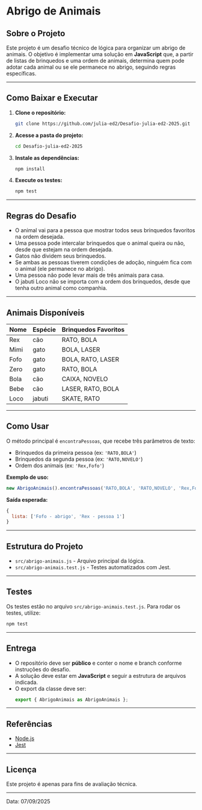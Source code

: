 # Abrigo de Animais

## Sobre o Projeto

Este projeto é um desafio técnico de lógica para organizar um abrigo de animais. O objetivo é implementar uma solução em **JavaScript** que, a partir de listas de brinquedos e uma ordem de animais, determina quem pode adotar cada animal ou se ele permanece no abrigo, seguindo regras específicas.

---

## Como Baixar e Executar

1. **Clone o repositório:**
   ```bash
   git clone https://github.com/julia-ed2/Desafio-julia-ed2-2025.git
   ```
2. **Acesse a pasta do projeto:**
   ```bash
   cd Desafio-julia-ed2-2025
   ```
3. **Instale as dependências:**
   ```bash
   npm install
   ```
4. **Execute os testes:**
   ```bash
   npm test
   ```

---

## Regras do Desafio

- O animal vai para a pessoa que mostrar todos seus brinquedos favoritos na ordem desejada.
- Uma pessoa pode intercalar brinquedos que o animal queira ou não, desde que estejam na ordem desejada.
- Gatos não dividem seus brinquedos.
- Se ambas as pessoas tiverem condições de adoção, ninguém fica com o animal (ele permanece no abrigo).
- Uma pessoa não pode levar mais de três animais para casa.
- O jabuti Loco não se importa com a ordem dos brinquedos, desde que tenha outro animal como companhia.

---

## Animais Disponíveis

| Nome  | Espécie | Brinquedos Favoritos      |
|-------|---------|--------------------------|
| Rex   | cão     | RATO, BOLA               |
| Mimi  | gato    | BOLA, LASER              |
| Fofo  | gato    | BOLA, RATO, LASER        |
| Zero  | gato    | RATO, BOLA               |
| Bola  | cão     | CAIXA, NOVELO            |
| Bebe  | cão     | LASER, RATO, BOLA        |
| Loco  | jabuti  | SKATE, RATO              |

---

## Como Usar

O método principal é `encontraPessoas`, que recebe três parâmetros de texto:

- Brinquedos da primeira pessoa (ex: `'RATO,BOLA'`)
- Brinquedos da segunda pessoa (ex: `'RATO,NOVELO'`)
- Ordem dos animais (ex: `'Rex,Fofo'`)

**Exemplo de uso:**
```js
new AbrigoAnimais().encontraPessoas('RATO,BOLA', 'RATO,NOVELO', 'Rex,Fofo');
```

**Saída esperada:**
```js
{
  lista: ['Fofo - abrigo', 'Rex - pessoa 1']
}
```

---

## Estrutura do Projeto

- `src/abrigo-animais.js` - Arquivo principal da lógica.
- `src/abrigo-animais.test.js` - Testes automatizados com Jest.

---

## Testes

Os testes estão no arquivo `src/abrigo-animais.test.js`. Para rodar os testes, utilize:

```bash
npm test
```

---

## Entrega

- O repositório deve ser **público** e conter o nome e branch conforme instruções do desafio.
- A solução deve estar em **JavaScript** e seguir a estrutura de arquivos indicada.
- O export da classe deve ser:
  ```js
  export { AbrigoAnimais as AbrigoAnimais };
  ```

---

## Referências

- [Node.js](https://nodejs.org/en/)
- [Jest](https://jest-archive-august-2023.netlify.app/pt-BR/docs/getting-started)

---

## Licença

Este projeto é apenas para fins de avaliação técnica.

---

Data: 07/09/2025
